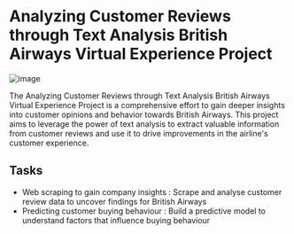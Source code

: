 # Analyzing Customer Reviews through Text Analysis British Airways Virtual Experience Project
![image](https://user-images.githubusercontent.com/121770900/216682379-18201355-6c35-4f04-95f1-9e99c98a3442.png)

The Analyzing Customer Reviews through Text Analysis British Airways Virtual Experience Project is a comprehensive effort to gain deeper insights into customer opinions and behavior towards British Airways. This project aims to leverage the power of text analysis to extract valuable information from customer reviews and use it to drive improvements in the airline's customer experience.
## Tasks
- Web scraping to gain company insights
: Scrape and analyse customer review data to uncover findings for British Airways
- Predicting customer buying behaviour
: Build a predictive model to understand factors that influence buying behaviour


